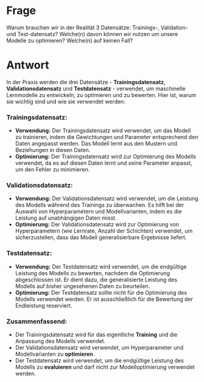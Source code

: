 # Frage
Warum brauchen wir in der Realität 3 Datensätze: Trainings-, Validation- und Test-datensatz? Welche(n) davon können wir nutzen um unsere Modelle zu optimieren? Welche(n) auf keinen Fall?

# Antwort
In der Praxis werden die drei Datensätze - **Trainingsdatensatz**, **Validationsdatensatz** und **Testdatensatz** - verwendet, um maschinelle Lernmodelle zu entwickeln, zu optimieren und zu bewerten. Hier ist, warum sie wichtig sind und wie sie verwendet werden:

### Trainingsdatensatz:
- **Verwendung:** Der Trainingsdatensatz wird verwendet, um das Modell zu trainieren, indem die Gewichtungen und Parameter entsprechend den Daten angepasst werden. Das Modell lernt aus den Mustern und Beziehungen in diesen Daten.
- **Optimierung:** Der Trainingsdatensatz wird zur Optimierung des Modells verwendet, da es auf diesen Daten lernt und seine Parameter anpasst, um den Fehler zu minimieren.

### Validationsdatensatz:
- **Verwendung:** Der Validationsdatensatz wird verwendet, um die Leistung des Modells während des Trainings zu überwachen. Es hilft bei der Auswahl von Hyperparametern und Modellvarianten, indem es die Leistung auf unabhängigen Daten misst.
- **Optimierung:** Der Validationsdatensatz wird zur Optimierung von Hyperparametern (wie Lernrate, Anzahl der Schichten) verwendet, um sicherzustellen, dass das Modell generalisierbare Ergebnisse liefert.

### Testdatensatz:
- **Verwendung:** Der Testdatensatz wird verwendet, um die endgültige Leistung des Modells zu bewerten, nachdem die Optimierung abgeschlossen ist. Er dient dazu, die generalisierte Leistung des Modells auf bisher ungesehenen Daten zu beurteilen.
- **Optimierung:** Der Testdatensatz sollte nicht für die Optimierung des Modells verwendet werden. Er ist ausschließlich für die Bewertung der Endleistung reserviert.

### Zusammenfassend:
- Der Trainingsdatensatz wird für das eigentliche **Training** und die Anpassung des Modells verwendet.
- Der Validationsdatensatz wird verwendet, um Hyperparameter und Modellvarianten zu **optimieren**.
- Der Testdatensatz wird verwendet, um die endgültige Leistung des Modells zu **evaluieren** und darf nicht zur Modelloptimierung verwendet werden.